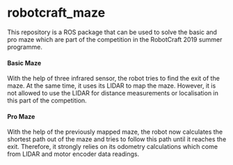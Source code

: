 # robotcraft_maze

This repository is a ROS package that can be used to solve the basic and pro maze which are part of the competition in the RobotCraft 2019 summer programme.

#### Basic Maze
With the help of three infrared sensor, the robot tries to find the exit of the maze. At the same time, it uses its LIDAR to map the maze. However, it is not allowed to use the LIDAR for distance measurements or localisation in this part of the competition.

#### Pro Maze
With the help of the previously mapped maze, the robot now calculates the shortest path out of the maze and tries to follow this path until it reaches the exit. Therefore, it strongly relies on its odometry calculations which come from LIDAR and motor encoder data readings.
